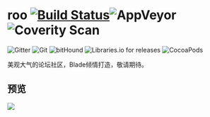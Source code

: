 # roo [![Build Status](https://www.travis-ci.org/istrwei/roo.svg?branch=master)](https://www.travis-ci.org/istrwei/roo)![AppVeyor](https://img.shields.io/appveyor/ci/gruntjs/grunt.svg)![Coverity Scan](https://img.shields.io/coverity/scan/3997.svg)
![Gitter](https://img.shields.io/gitter/room/nwjs/nw.js.svg)
![Git](https://img.shields.io/chrome-web-store/stars/nimelepbpejjlbmoobocpfnjhihnpked.svg)
![bitHound](https://img.shields.io/bithound/dependencies/github/rexxars/sse-channel.svg)
![Libraries.io for releases](https://img.shields.io/librariesio/release/hex/phoenix/1.0.3.svg)
![CocoaPods](https://img.shields.io/cocoapods/metrics/doc-percent/AFNetworking.svg)

美观大气的论坛社区，Blade倾情打造，敬请期待。

## 预览

<img src="https://i.loli.net/2017/08/02/5980a8e8bdd68.png" />
